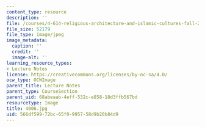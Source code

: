 ```yaml
---
content_type: resource
description: ''
file: /courses/4-614-religious-architecture-and-islamic-cultures-fall-2002/566df59972bc65f0995758d9b20b84d9_4006.jpg
file_size: 52179
file_type: image/jpeg
image_metadata:
  caption: ''
  credit: ''
  image-alt: ''
learning_resource_types:
- Lecture Notes
license: https://creativecommons.org/licenses/by-nc-sa/4.0/
ocw_type: OCWImage
parent_title: Lecture Notes
parent_type: CourseSection
parent_uid: 68abeaab-4eff-532c-e858-18d3ffb567bd
resourcetype: Image
title: 4006.jpg
uid: 566df599-72bc-65f0-9957-58d9b20b84d9
---
```

